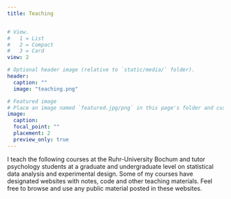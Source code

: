 ```yaml
---
title: Teaching


# View.
#   1 = List
#   2 = Compact
#   3 = Card
view: 2

# Optional header image (relative to `static/media/` folder).
header:
  caption: ""
  image: "teaching.png"

# Featured image
# Place an image named `featured.jpg/png` in this page's folder and customize its options here.
image:
  caption: 
  focal_point: ""
  placement: 2
  preview_only: true
---
```



I teach the following courses at the Ruhr-University Bochum and tutor psychology students at a graduate and undergraduate level on statistical data analysis and experimental design. Some of my courses have designated websites with notes, code and other teaching materials. Feel free to browse and use any public material posted in these websites.
